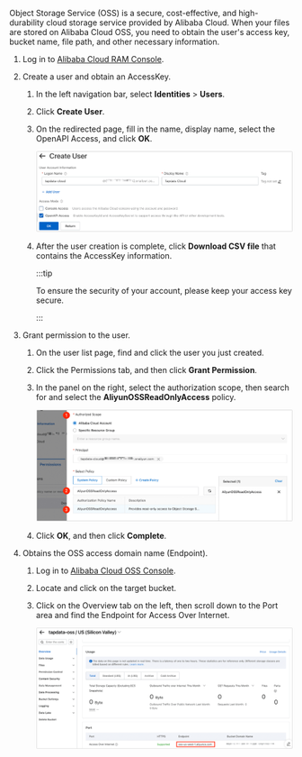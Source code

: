 Object Storage Service (OSS) is a secure, cost-effective, and high-durability cloud storage service provided by Alibaba Cloud. When your files are stored on Alibaba Cloud OSS, you need to obtain the user's access key, bucket name, file path, and other necessary information.

1. Log in to [Alibaba Cloud RAM Console](https://ram.console.aliyun.com/).

2. Create a user and obtain an AccessKey.

    1. In the left navigation bar, select **Identities** > **Users**.

    2. Click **Create User**.

    3. On the redirected page, fill in the name, display name, select the OpenAPI Access, and click **OK**.

       ![Create User](../cloud/images/create_aliyun_user.png)

    4. After the user creation is complete, click **Download CSV file** that contains the AccessKey information.

       :::tip

       To ensure the security of your account, please keep your access key secure.

       :::

3. Grant permission to the user.

    1. On the user list page, find and click the user you just created.

    2. Click the Permissions tab, and then click **Grant Permission**.

    3. In the panel on the right, select the authorization scope, then search for and select the **AliyunOSSReadOnlyAccess** policy.

       ![Grant OSS Read Permission](../cloud/images/grant_oss_read.png)

    4. Click **OK**, and then click **Complete**.

4. Obtains the OSS access domain name (Endpoint).

    1. Log in to [Alibaba Cloud OSS Console](https://oss.console.aliyun.com/bucket/).

    2. Locate and click on the target bucket.

    3. Click on the Overview tab on the left, then scroll down to the Port area and find the Endpoint for Access Over Internet.

       ![Get Endpoint](../cloud/images/obtain_oss_endpoint.png)
